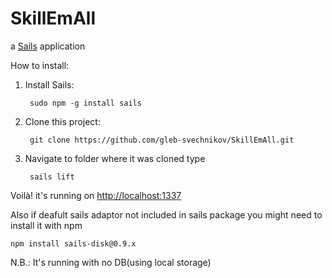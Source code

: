 # SkillEmAll

a [Sails](http://sailsjs.org) application

How to install:

1. Install Sails: 
	
		sudo npm -g install sails

2. Clone this project: 

		git clone https://github.com/gleb-svechnikov/SkillEmAll.git

3. Navigate to folder where it was cloned type 

		sails lift

Voilà! it's running on  [http://localhost:1337](http://localhost:1337)

Also if deafult sails adaptor not included in sails package you might need to install it with npm

	npm install sails-disk@0.9.x

N.B.: It's running with no DB(using local storage)


